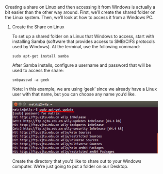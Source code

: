 Creating a share on Linux and then accessing it from Windows is actually a bit easier than the other way around. First, we’ll create the shared folder on the Linux system. Then, we’ll look at how to access it from a Windows PC.

1. Create the Share on Linux
	
	To set up a shared folder on a Linux that Windows to access, start with installing Samba (software 							that provides access to SMB/CIFS protocols used by Windows). At the terminal, use the following command:
	```
	sudo apt-get install samba
	```
	After Samba installs, configure a username and password that will be used to access the share:
	```
	smbpasswd -a geek
	```
	Note: In this example, we are using ‘geek’ since we already have a Linux user with that name, but you can choose any name you’d like.
	
	![](img/apt-get/fig1.png?raw=true)
	
	Create the directory that you’d like to share out to your Windows computer.  We’re just going to put a folder on our Desktop.
	```
	
	```
	
	
<!--stackedit_data:
eyJoaXN0b3J5IjpbNTM3MzQ5MzY0XX0=
-->